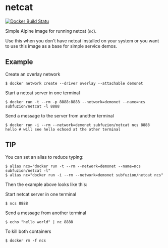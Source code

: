 # netcat

[![Docker Build Statu](https://img.shields.io/docker/build/subfuzion/netcat.svg)](https://hub.docker.com/r/subfuzion/docker-netcat)

Simple Alpine image for running netcat (`nc`).

Use this when you don't have netcat installed on your system or you want to use this image as a
base for simple service demos.

## Example

Create an overlay network

    $ docker network create --driver overlay --attachable demonet

Start a netcat server in one terminal

    $ docker run -t --rm -p 8888:8888 --network=demonet --name=ncs subfuzion/netcat -l 8888

Send a message to the server from another terminal

    $ docker run -i --rm --network=demonet subfuzion/netcat ncs 8888
    hello # will see hello echoed at the other terminal

## TIP

You can set an alias to reduce typing:

    $ alias ncs="docker run -t --rm --network=demonet --name=ncs subfuzion/netcat -l"
    $ alias nc="docker run -i --rm --network=demonet subfuzion/netcat ncs"

Then the example above looks like this:

Start netcat server in one terminal

    $ ncs 8888

Send a message from another terminal

    $ echo "hello world" | nc 8888

To kill both containers

    $ docker rm -f ncs


